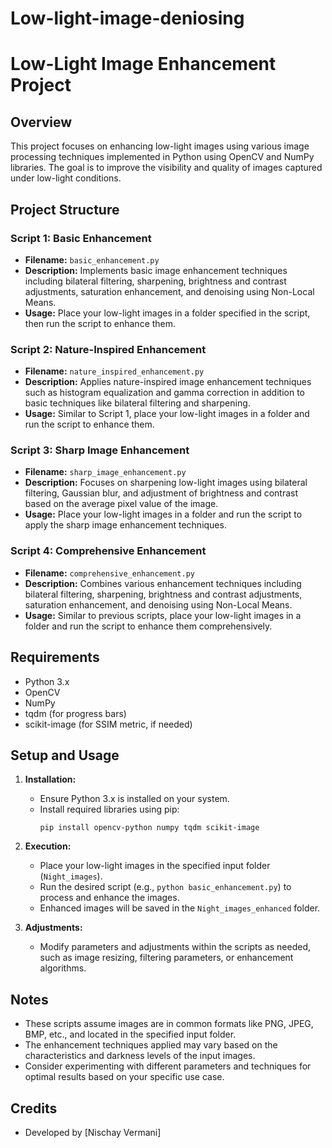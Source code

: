 # Low-light-image-deniosing
# Low-Light Image Enhancement Project

## Overview

This project focuses on enhancing low-light images using various image processing techniques implemented in Python using OpenCV and NumPy libraries. The goal is to improve the visibility and quality of images captured under low-light conditions.

## Project Structure

### Script 1: Basic Enhancement
- **Filename:** `basic_enhancement.py`
- **Description:** Implements basic image enhancement techniques including bilateral filtering, sharpening, brightness and contrast adjustments, saturation enhancement, and denoising using Non-Local Means.
- **Usage:** Place your low-light images in a folder specified in the script, then run the script to enhance them.

### Script 2: Nature-Inspired Enhancement
- **Filename:** `nature_inspired_enhancement.py`
- **Description:** Applies nature-inspired image enhancement techniques such as histogram equalization and gamma correction in addition to basic techniques like bilateral filtering and sharpening.
- **Usage:** Similar to Script 1, place your low-light images in a folder and run the script to enhance them.

### Script 3: Sharp Image Enhancement
- **Filename:** `sharp_image_enhancement.py`
- **Description:** Focuses on sharpening low-light images using bilateral filtering, Gaussian blur, and adjustment of brightness and contrast based on the average pixel value of the image.
- **Usage:** Place your low-light images in a folder and run the script to apply the sharp image enhancement techniques.

### Script 4: Comprehensive Enhancement
- **Filename:** `comprehensive_enhancement.py`
- **Description:** Combines various enhancement techniques including bilateral filtering, sharpening, brightness and contrast adjustments, saturation enhancement, and denoising using Non-Local Means.
- **Usage:** Similar to previous scripts, place your low-light images in a folder and run the script to enhance them comprehensively.

## Requirements

- Python 3.x
- OpenCV
- NumPy
- tqdm (for progress bars)
- scikit-image (for SSIM metric, if needed)

## Setup and Usage

1. **Installation:**
   - Ensure Python 3.x is installed on your system.
   - Install required libraries using pip:
     ```
     pip install opencv-python numpy tqdm scikit-image
     ```

2. **Execution:**
   - Place your low-light images in the specified input folder (`Night_images`).
   - Run the desired script (e.g., `python basic_enhancement.py`) to process and enhance the images.
   - Enhanced images will be saved in the `Night_images_enhanced` folder.

3. **Adjustments:**
   - Modify parameters and adjustments within the scripts as needed, such as image resizing, filtering parameters, or enhancement algorithms.

## Notes

- These scripts assume images are in common formats like PNG, JPEG, BMP, etc., and located in the specified input folder.
- The enhancement techniques applied may vary based on the characteristics and darkness levels of the input images.
- Consider experimenting with different parameters and techniques for optimal results based on your specific use case.

## Credits

- Developed by [Nischay Vermani]

